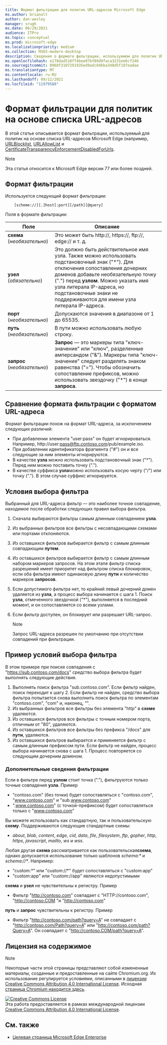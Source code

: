 ```yaml
---
title: Формат фильтрации для политик URL-адресов Microsoft Edge
ms.author: brianalt
author: dan-wesley
manager: srugh
ms.date: 06/29/2021
audience: ITPro
ms.topic: conceptual
ms.prod: microsoft-edge
ms.localizationpriority: medium
ms.collection: M365-modern-desktop
description: Сведения о формате фильтрации, используемом для политик URLBlocklist и URLAllowlist в Microsoft Edge.
ms.openlocfilehash: e178dad518ff4bee07bf89d9faca3231ee6cf246
ms.sourcegitcommit: 8968f3107291935ed9adc84bba348d5f187eadae
ms.translationtype: MT
ms.contentlocale: ru-RU
ms.lasthandoff: 09/12/2021
ms.locfileid: "11979588"
---
```

# <a name="filter-format-for-url-list-based-policies"></a>Формат фильтрации для политик на основе списка URL-адресов

В этой статье описывается формат фильтрации, используемый для политик на основе списка URL-адресов Microsoft Edge (например, [URLBlocklist](microsoft-edge-policies.md#urlblocklist), [URLAllowList](microsoft-edge-policies.md#urlallowlist) и [CertificateTransparencyEnforcementDisabledForUrls](microsoft-edge-policies.md#certificatetransparencyenforcementdisabledforurls).

> [!NOTE]
> Эта статья относится к Microsoft Edge версии 77 или более поздней.

## <a name="the-filter-format"></a>Формат фильтрации

Используется следующий формат фильтрации:

```
    [scheme://][.]host[:port][/path][@query]
```

Поля в формате фильтрации:

| Поле | Описание |
| --- | --- |
| **схема** (*необязательно*) | Это может быть http://, https://, ftp://, edge:// и т. д. |
| **узел** (*обязательно*) | Это должно быть действительное имя узла. Также можно использовать подстановочный знак ("\*"). Для отключения сопоставления дочерних доменов добавьте необязательную точку (".") перед **узлом**. Можно указать имя узла литерала IP-адреса, но подстановочные знаки не поддерживаются для имени узла литерала IP-адреса. |
| **порт** (*необязательно*) | Допускаются значения в диапазоне от 1 до 65535. |
| **путь** (*необязательно*) | В пути можно использовать любую строку. |
| **запрос** (*необязательно*) | **Запрос** — это маркеры типа "ключ-значение" или "ключ", разделенные амперсандом ("&"). Маркеры типа "ключ-значение" следует разделять знаком равенства ("="). Чтобы обозначить сопоставление префиксов, можно использовать звездочку ("\*") в конце **запроса**. |

## <a name="comparing-the-filter-format-to-the-url-format"></a>Сравнение формата фильтрации с форматом URL-адреса

Формат фильтрации похож на формат URL-адреса, за исключением следующих различий:

- При добавлении элемента "user:pass" он будет игнорироваться. Например, http://user:pass@ftp.contoso.com/pub/example.iso.
- При добавлении идентификатора фрагмента ("#") он и все следующие за ним элементы игнорируются.
- В качестве **узла** можно использовать подстановочный знак ("*"). Перед ним можно поставить точку (".").
- В качестве суффикса **узла**можно использовать косую черту ("/") или точку ("."). В этом случае суффикс игнорируется.

## <a name="filter-selection-criteria"></a>Условия выбора фильтра

Выбранный для URL-адреса фильтр — это наиболее точное совпадение, находимое после обработки следующих правил выбора фильтра.

1. Сначала выбираются фильтры самым длинным совпадением **узла**.
2. Из выбранных фильтров все фильтры с несовпадающими схемами или портами отклоняются.
3. Из оставшихся фильтров выбирается фильтр с самым длинным совпадающим **путем**.
4. Из оставшихся фильтров выбирается фильтр с самым длинным набором маркеров запросов. На этом этапе фильтр списка разрешений имеет приоритет над фильтром списка блокировок, если оба фильтра имеют одинаковую длину **пути** и количество маркеров **запросов**.
5. Если допустимого фильтра нет, то крайний левый дочерний домен удаляется из **узла**, а процесс выбора начинается с шага 1. Поиск **узла**, отмеченного звездочкой ("*"), выполняется в последний момент, и он сопоставляется со всеми узлами.
6. Если фильтр доступен, он блокирует или разрешает URL-запрос.

   >[!NOTE]
   >Запрос URL-адреса разрешен по умолчанию при отсутствии совпадений при фильтрации.

## <a name="example-filter-selection-criteria"></a>Пример условий выбора фильтра

В этом примере при поиске совпадения с "https://sub.contoso.com/docs" средство выбора фильтра будет выполнять следующие действия.

1. Выполнять поиск фильтра "sub.contoso.com". Если фильтр найден, поиск переходит к шагу 2. Если фильтр не найден, средство выбора фильтра попытается снова выполнить поиск фильтра по элементам "contoso.com", "com" и, наконец, "".
2. Из выбранных фильтров все фильтры без элемента "http" в **схеме** удаляются.
3. Из оставшихся фильтров все фильтры с точным номером порта, отличным от "80", удаляются.
4. Из оставшихся фильтров все фильтры без префикса "/docs" для **пути**, удаляются.
5. Из оставшихся фильтров выбирается и применяется фильтр с самым длинным префиксом пути. Если фильтр не найден, процесс выбора начинается снова с шага 1. Процесс повторяется со следующим дочерним доменом.

### <a name="additional-filter-information"></a>Дополнительные сведения фильтрации

Если в фильтре перед **узлом** стоит точка ("."), фильтруются только точные совпадения **узла**. Пример

- "contoso.com" (без точки) будет сопоставляться с "contoso.com", "www.contoso.com" и "sub.www.contoso.com"
- ".www.contoso.com" (с точкой-префиксом) будет сопоставляться только с "www.contoso.com"

Вы можете использовать как стандартную, так и пользовательскую **схему**. Поддерживаются следующие стандартные схемы:

- _about_, _blob_, _content_, _edge_, _cid_, _data_, _file_, _filesystem_, _ftp_, _gopher_, _http_, _https_, _javascript_, _mailto_, _ws_ и _wss_.

Любая другая **схема** рассматривается как пользовательская**схема**, однако допускается использование только шаблонов _schema:*_ и _schema://*_. Например:

- "custom:\*" или "custom://\*" будет сопоставляться с "custom:app"
- "custom:app" или "custom://app" являются недопустимыми

**схема** и **узел** не чувствительны к регистру. Пример

- Фильтр "http://contoso.com" совпадает с "HTTP://contoso.com", "http://contoso.COM "и "http://contoso.com"

**путь** и **запрос** чувствительны к регистру. Пример

- Фильтр "http://contoso.com/path?query=A" не совпадает с "http://contoso.com/Path?query=A" или "http://contoso.com/path?Query=A". Он совпадает с "http://contoso.COM/path?query=A".

## <a name="content-license"></a>Лицензия на содержимое

> [!NOTE]
> Некоторые части этой страницы представляют собой измененные материалы, созданные и предоставленные на сайте Chromium.org. Их использование регулируется условиями, описанными в [лицензии Creative Commons Attribution 4.0 International License](http://creativecommons.org/licenses/by/4.0/). Исходная [страница Chromium находится здесь](https://www.chromium.org/administrators/url-blacklist-filter-format).
  
<a rel="license" href="http://creativecommons.org/licenses/by/4.0/"><img alt="Creative Commons License" style="border-width:0" src="https://i.creativecommons.org/l/by/4.0/88x31.png" /></a><br />Эта работа предоставляется в рамках международной лицензии <a rel="license" href="http://creativecommons.org/licenses/by/4.0/">Creative Commons Attribution 4.0 International License</a>.

## <a name="see-also"></a>См. также

- [Целевая страница Microsoft Edge Enterprise](https://aka.ms/EdgeEnterprise)
